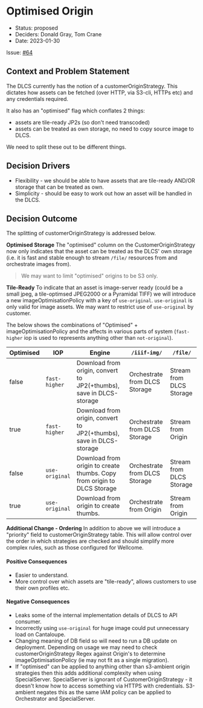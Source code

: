 # Optimised Origin

* Status: proposed
* Deciders: Donald Gray, Tom Crane
* Date: 2023-01-30

Issue: [#64](https://github.com/dlcs/protagonist/issues/64)

## Context and Problem Statement

The DLCS currently has the notion of a customerOriginStrategy. This dictates how assets can be fetched (over HTTP, via S3-cli, HTTPs etc) and any credentials required.

It also has an "optimised" flag which conflates 2 things:
* assets are tile-ready JP2s (so don't need transcoded)
* assets can be treated as own storage, no need to copy source image to DLCS.

We need to split these out to be different things.

## Decision Drivers

* Flexibility - we should be able to have assets that are tile-ready AND/OR storage that can be treated as own.
* Simplicity - should be easy to work out how an asset will be handled in the DLCS.

## Decision Outcome

The splitting of customerOriginStrategy is addressed below.

**Optimised Storage**
The "optimised" column on the CustomerOriginStrategy now only indicates that the asset can be treated as the DLCS' own storage (i.e. it is fast and stable enough to stream `/file/` resources from and orchestrate images from).
> We may want to limit "optimised" origins to be S3 only.

**Tile-Ready**
To indicate that an asset is image-server ready (could be a small jpeg, a tile-optimsed JPEG2000 or a Pyramidal TIFF) we will introduce a new imageOptimisationPolicy with a key of `use-original`. `use-original` is only valid for image assets. We may want to restrict use of `use-original` by customer.

The below shows the combinations of "Optimised" + imageOptimisationPolicy and the affects in various parts of system (`fast-higher` iop is used to represents anything other than `not-original`).

| Optimised | IOP            | Engine                                                                  | `/iiif-img/`                  | `/file/`                 |
| --------- | -------------- | ----------------------------------------------------------------------- | ----------------------------- | ------------------------ |
| false     | `fast-higher`  | Download from origin, convert to JP2(+thumbs), save in DLCS-storage     | Orchestrate from DLCS Storage | Stream from DLCS Storage |
| true      | `fast-higher`  | Download from origin, convert to JP2(+thumbs), save in DLCS-storage     | Orchestrate from DLCS Storage | Stream from Origin       |
| false     | `use-original` | Download from origin to create thumbs. Copy from origin to DLCS Storage | Orchestrate from DLCS Storage | Stream from DLCS Storage |
| true      | `use-original` | Download from origin to create thumbs.                                  | Orchestrate from Origin       | Stream from Origin       |

**Additional Change - Ordering**
In addition to above we will introduce a "priority" field to customerOriginStrategy table. This will allow control over the order in which strategies are checked and should simplify more complex rules, such as those configured for Wellcome.

#### Positive Consequences

* Easier to understand.
* More control over which assets are "tile-ready", allows customers to use their own profiles etc.

#### Negative Consequences

* Leaks some of the internal implementation details of DLCS to API consumer.
* Incorrectly using `use-original` for huge image could put unnecessary load on Cantaloupe.
* Changing meaning of DB field so will need to run a DB update on deployment. Depending on usage we may need to check customerOriginStrategy Regex against Origin's to determine imageOptimisationPolicy (ie may not fit as a single migration).
* If "optimised" can be applied to anything other than s3-ambient origin strategies then this adds additional complexity when using SpecialServer. SpecialServer is ignorant of CustomerOriginStrategy - it doesn't know how to access something via HTTPS with credentials. S3-ambient negates this as the same IAM policy can be applied to Orchestrator and SpecialServer.